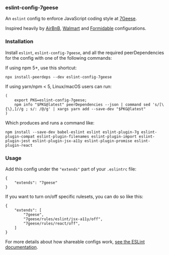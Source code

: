 ### eslint-config-7geese

An `eslint` config to enforce JavaScript coding style at [7Geese](https://7geese.com/).

<!--
_Coming soon_

You can read more about our coding style [over here](https://github.com/7Geese/eslint-config-7geese/blob/master/docs/styleguide.md).
-->

Inspired heavily by [AirBnB](https://github.com/airbnb/javascript), [Walmart](https://github.com/walmartlabs/eslint-config-walmart) and [Formidable](https://github.com/FormidableLabs/eslint-config-formidable) configurations.


### Installation

Install `eslint`, `eslint-config-7geese`, and all the required peerDependencies for the config with one of the following commands:

If using npm 5+, use this shortcut:

```
npx install-peerdeps --dev eslint-config-7geese
```

If using yarn/npm < 5, Linux/macOS users can run:

```
(
    export PKG=eslint-config-7geese;
    npm info "$PKG@latest" peerDependencies --json | command sed 's/[\{\},]//g ; s/: /@/g' | xargs yarn add --save-dev "$PKG@latest"
)
```

Which produces and runs a command like:

```
npm install --save-dev babel-eslint eslint eslint-plugin-7g eslint-plugin-compat eslint-plugin-filenames eslint-plugin-import eslint-plugin-jest eslint-plugin-jsx-a11y eslint-plugin-promise eslint-plugin-react
```

### Usage

Add this config under the `"extends"` part of your `.eslintrc` file:

```
{
    "extends": "7geese"
}
```

If you want to turn on/off specific rulesets, you can do so like this:

```
{
    "extends": [
        "7geese",
        "7geese/rules/eslint/jsx-a11y/off",
        "7geese/rules/react/off",
    ]
}
```

For more details about how shareable configs work, [see the ESLint documentation](https://eslint.org/docs/developer-guide/shareable-configs).
